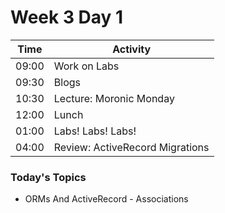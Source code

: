 # Week 3 Day 1

| Time | Activity |
| --- | --- |
| 09:00 | Work on Labs |
| 09:30 | Blogs |
| 10:30 | Lecture: Moronic Monday |
| 12:00 | Lunch |
| 01:00 | Labs! Labs! Labs! |
| 04:00 | Review: ActiveRecord Migrations |

### Today's Topics
+ ORMs And ActiveRecord - Associations
